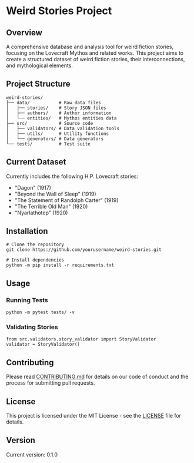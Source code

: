 # Weird Stories Project

## Overview
A comprehensive database and analysis tool for weird fiction stories, focusing on the Lovecraft Mythos and related works. This project aims to create a structured dataset of weird fiction stories, their interconnections, and mythological elements.

## Project Structure
```
weird-stories/
├── data/           # Raw data files
│   ├── stories/    # Story JSON files
│   ├── authors/    # Author information
│   └── entities/   # Mythos entities data
├── src/            # Source code
│   ├── validators/ # Data validation tools
│   ├── utils/      # Utility functions
│   └── generators/ # Data generators
└── tests/          # Test suite
```

## Current Dataset
Currently includes the following H.P. Lovecraft stories:
- "Dagon" (1917)
- "Beyond the Wall of Sleep" (1919)
- "The Statement of Randolph Carter" (1919)
- "The Terrible Old Man" (1920)
- "Nyarlathotep" (1920)

## Installation
```
# Clone the repository
git clone https://github.com/yourusername/weird-stories.git

# Install dependencies
python -m pip install -r requirements.txt
```

## Usage
### Running Tests
```
python -m pytest tests/ -v
```

### Validating Stories
```
from src.validators.story_validator import StoryValidator
validator = StoryValidator()
```

## Contributing
Please read [CONTRIBUTING.md](CONTRIBUTING.md) for details on our code of conduct and the process for submitting pull requests.

## License
This project is licensed under the MIT License - see the [LICENSE](LICENSE) file for details.

## Version
Current version: 0.1.0